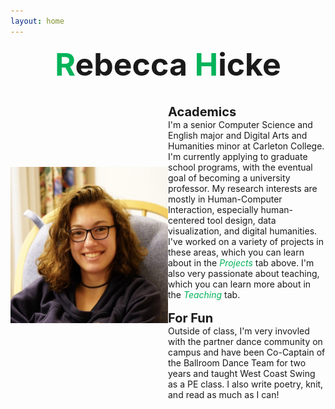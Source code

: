 ```yaml
---
layout: home
---
```


<div style="text-align: center; font-size: 50px; font-weight: bold;"><span style="color:#00b359;">R</span>ebecca <span style="color:#00b359;">H</span>icke </div>
<br>
<br>
<div>
<div style="width:50%;float:left;text-align: center;"><img src="assets/images/Hicke.jpeg" alt="Photo of Rebecca Hicke" width="275" height="250" style="margin-top:100px;"></div><div style="margin-left:50%; width:50%;"><span style="font-weight: bold; font-size: 20px;">Academics</span><br>I'm a senior Computer Science and English major and Digital Arts and Humanities minor at Carleton College. I'm currently applying to graduate school programs, with the eventual goal of becoming a university professor. My research interests are mostly in Human-Computer Interaction, especially human-centered tool design, data visualization, and digital humanities. I've worked on a variety of projects in these areas, which you can learn about in the <span style="font-style: italic; color:#00b359;">Projects</span> tab above. I'm also very passionate about teaching, which you can learn more about in the <span style="font-style: italic; color:#00b359;">Teaching</span> tab.<br><br><span style="font-weight: bold; font-size: 20px;">For Fun</span><br>Outside of class, I'm very invovled with the partner dance community on campus and have been Co-Captain of the Ballroom Dance Team for two years and taught West Coast Swing as a PE class. I also write poetry, knit, and read as much as I can!</div>
</div>
